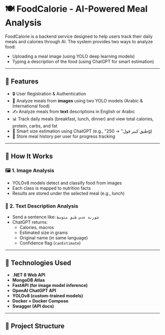 # 🍽️ FoodCalorie - AI-Powered Meal Analysis

FoodCalorie is a backend service designed to help users track their daily meals and calories through AI. The system provides two ways to analyze food:
- Uploading a meal image (using YOLO deep learning models)
- Typing a description of the food (using ChatGPT for smart estimation)

---

## 🚀 Features

- 🔒 User Registration & Authentication
- 🍔 Analyze meals from **images** using two YOLO models (Arabic & International food)
- ✍️ Analyze meals from **text** descriptions in English or Arabic
- 📊 Track daily meals (breakfast, lunch, dinner) and view total calories, protein, carbs, and fat
- 🧠 Smart size estimation using ChatGPT (e.g., "طبق كبير فول" → 250g)
- 🧾 Store meal history per user for progress tracking

---

## 🧠 How It Works

### 🖼️ 1. Image Analysis
- YOLOv8 models detect and classify food from images
- Each class is mapped to nutrition facts
- Results are stored under the selected meal (e.g., lunch)

### 📝 2. Text Description Analysis
- Send a sentence like: `شوربة عدس طبق متوسط`
- ChatGPT returns:
  - Calories, macros
  - Estimated size in grams
  - Original name (in same language)
  - Confidence flag (`canEstimate`)

---

## 🧰 Technologies Used

- **.NET 8 Web API**
- **MongoDB Atlas**
- **FastAPI (for image model inference)**
- **OpenAI ChatGPT API**
- **YOLOv8 (custom-trained models)**
- **Docker + Docker Compose**
- **Swagger (API docs)**

---

## 📂 Project Structure

